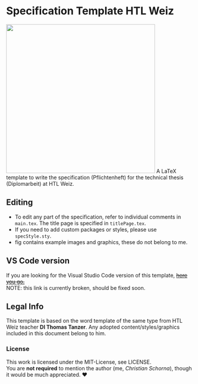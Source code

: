 # Specification Template HTL Weiz

<img src="https://user-images.githubusercontent.com/74405354/167274200-94c662a9-75ef-4d15-81c3-0e232925c296.png" width="400mm" />
A LaTeX template to write the specification (Pflichtenheft) for the technical thesis (Diplomarbeit) at HTL Weiz.

## Editing

- To edit any part of the specification, refer to individual comments in `main.tex`. The title page is specified in `titlePage.tex`.
- If you need to add custom packages or styles, please use `specStyle.sty`.
- fig contains example images and graphics, these do not belong to me.

## VS Code version

If you are looking for the Visual Studio Code version of this template, ~~[here you go.](https://github.com/christian-pwn/vscode-spec/)~~  
NOTE: this link is currently broken, should be fixed soon.

## Legal Info

This template is based on the word template of the same type from HTL Weiz teacher **DI Thomas Tanzer**.   Any adopted content/styles/graphics included in this document belong to him.  

### License

This work is licensed under the MIT-License, see LICENSE.  
You are **not required** to mention the author (me, *Christian Schorna*), though it would be much appreciated. ❤️
